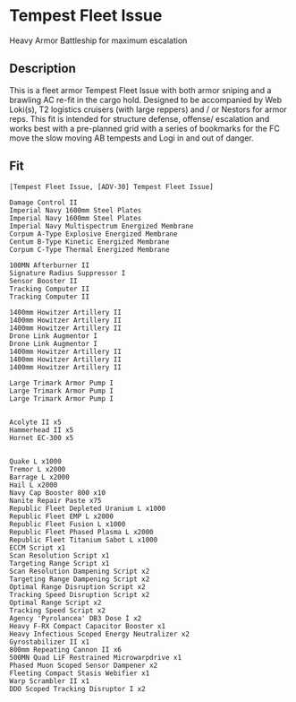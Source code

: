 # Tempest Fleet Issue

Heavy Armor Battleship for maximum escalation

## Description

This is a fleet armor Tempest Fleet Issue with both armor sniping and a brawling AC re-fit in the cargo hold.  Designed to be accompanied by Web Loki(s), T2 logistics cruisers (with large reppers) and / or Nestors for armor reps.  This fit is intended for structure defense, offense/ escalation and works best with a pre-planned grid with a series of bookmarks for the FC move the slow moving AB tempests and Logi in and out of danger.

## Fit

```
[Tempest Fleet Issue, [ADV-30] Tempest Fleet Issue]

Damage Control II
Imperial Navy 1600mm Steel Plates
Imperial Navy 1600mm Steel Plates
Imperial Navy Multispectrum Energized Membrane
Corpum A-Type Explosive Energized Membrane
Centum B-Type Kinetic Energized Membrane
Corpum C-Type Thermal Energized Membrane

100MN Afterburner II
Signature Radius Suppressor I
Sensor Booster II
Tracking Computer II
Tracking Computer II

1400mm Howitzer Artillery II
1400mm Howitzer Artillery II
1400mm Howitzer Artillery II
Drone Link Augmentor I
Drone Link Augmentor I
1400mm Howitzer Artillery II
1400mm Howitzer Artillery II
1400mm Howitzer Artillery II

Large Trimark Armor Pump I
Large Trimark Armor Pump I
Large Trimark Armor Pump I


Acolyte II x5
Hammerhead II x5
Hornet EC-300 x5


Quake L x1000
Tremor L x2000
Barrage L x2000
Hail L x2000
Navy Cap Booster 800 x10
Nanite Repair Paste x75
Republic Fleet Depleted Uranium L x1000
Republic Fleet EMP L x2000
Republic Fleet Fusion L x1000
Republic Fleet Phased Plasma L x2000
Republic Fleet Titanium Sabot L x1000
ECCM Script x1
Scan Resolution Script x1
Targeting Range Script x1
Scan Resolution Dampening Script x2
Targeting Range Dampening Script x2
Optimal Range Disruption Script x2
Tracking Speed Disruption Script x2
Optimal Range Script x2
Tracking Speed Script x2
Agency 'Pyrolancea' DB3 Dose I x2
Heavy F-RX Compact Capacitor Booster x1
Heavy Infectious Scoped Energy Neutralizer x2
Gyrostabilizer II x1
800mm Repeating Cannon II x6
500MN Quad LiF Restrained Microwarpdrive x1
Phased Muon Scoped Sensor Dampener x2
Fleeting Compact Stasis Webifier x1
Warp Scrambler II x1
DDO Scoped Tracking Disruptor I x2
```
